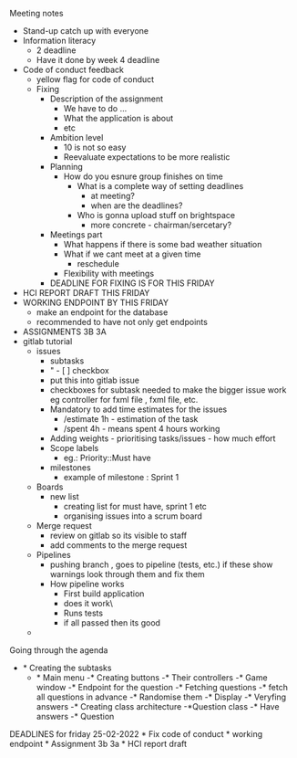 Meeting notes

-   Stand-up catch up with everyone
-   Information literacy
    -   2 deadline
    -   Have it done by week 4 deadline
-   Code of conduct feedback
    -   yellow flag for code of conduct
    -   Fixing
        -   Description of the assignment
            -   We have to do ...
            -   What the application is about
            -   etc
        -   Ambition level
            -   10 is not so easy
            -   Reevaluate expectations to be more realistic
        -   Planning
            -   How do you esnure group finishes on time
                -   What is a complete way of setting deadlines
                    -   at meeting?
                    -   when are the deadlines?
                -   Who is gonna upload stuff on brightspace
                    -   more concrete - chairman/sercetary?
        -   Meetings part
            -   What happens if there is some bad weather 					situation
            -   What if we cant meet at a given time
                -   reschedule
            -   Flexibility with meetings
        -   DEADLINE FOR FIXING IS FOR THIS FRIDAY
-   HCI REPORT DRAFT THIS FRIDAY
-   WORKING ENDPOINT BY THIS FRIDAY
    -   make an endpoint for the database
    -   recommended to have not only get endpoints
-   ASSIGNMENTS 3B 3A
-   gitlab tutorial
    -   issues
        -   subtasks
        -   " - \[ \] checkbox
        -   put this into gitlab issue
        -   checkboxes for subtask needed to make the bigger
		 issue work
            eg controller for fxml file , fxml file, etc.
        -   Mandatory to add time estimates for the issues
            -   /estimate 1h - estimation of the task
            -   /spent 4h - means spent 4 hours working
        -   Adding weights - prioritising tasks/issues - how 			 much effort
        -   Scope labels
            -   eg.: Priority::Must have
        -   milestones
            -   example of milestone : Sprint 1
    -   Boards
        -   new list
            -   creating list for must have, sprint 1 etc
            -   organising issues into a scrum board
    -   Merge request
        -   review on gitlab so its visible to staff
        -   add comments to the merge request
    -   Pipelines
        -   pushing branch , goes to pipeline (tests, etc.) if 			 these
            show warnings look through them and fix them
        -   How pipeline works
            -   First build application
            -   does it work\
            -   Runs tests
            -   if all passed then its good
    -   

Going through the agenda 

- \* Creating the subtasks 
	- \* Main menu 
		-\* Creating buttons 
		-\* Their controllers 
	-\* Game window 
	-\* Endpoint for the question 
		-\* Fetching questions 
		-\* fetch all questions in advance
		-\* Randomise them 
		-\* Display 
		-\* Veryfing answers 
		-\* Creating class architecture 
			-\*Question class 
				-\* Have answers 
				-\* Question

DEADLINES for friday 25-02-2022 
\* Fix code of conduct 
\* working endpoint 
\* Assignment 3b 3a 
\* HCI report draft
